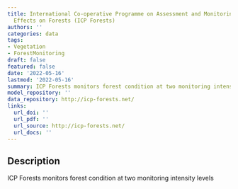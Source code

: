 ```yaml
---
title: International Co-operative Programme on Assessment and Monitoring of Air Pollution
  Effects on Forests (ICP Forests)
authors: ''
categories: data
tags:
- Vegetation
- ForestMonitoring
draft: false
featured: false
date: '2022-05-16'
lastmod: '2022-05-16'
summary: ICP Forests monitors forest condition at two monitoring intensity levels
model_repository: ''
data_repository: http://icp-forests.net/
links:
  url_doi: ''
  url_pdf: ''
  url_source: http://icp-forests.net/
  url_docs: ''
---
```


## Description

ICP Forests monitors forest condition at two monitoring intensity levels

